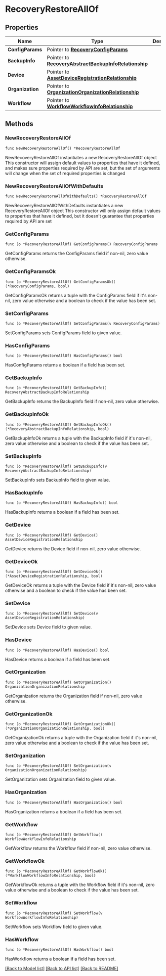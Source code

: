 # RecoveryRestoreAllOf

## Properties

Name | Type | Description | Notes
------------ | ------------- | ------------- | -------------
**ConfigParams** | Pointer to [**RecoveryConfigParams**](recovery.ConfigParams.md) |  | [optional] 
**BackupInfo** | Pointer to [**RecoveryAbstractBackupInfoRelationship**](recovery.AbstractBackupInfo.Relationship.md) |  | [optional] 
**Device** | Pointer to [**AssetDeviceRegistrationRelationship**](asset.DeviceRegistration.Relationship.md) |  | [optional] 
**Organization** | Pointer to [**OrganizationOrganizationRelationship**](organization.Organization.Relationship.md) |  | [optional] 
**Workflow** | Pointer to [**WorkflowWorkflowInfoRelationship**](workflow.WorkflowInfo.Relationship.md) |  | [optional] 

## Methods

### NewRecoveryRestoreAllOf

`func NewRecoveryRestoreAllOf() *RecoveryRestoreAllOf`

NewRecoveryRestoreAllOf instantiates a new RecoveryRestoreAllOf object
This constructor will assign default values to properties that have it defined,
and makes sure properties required by API are set, but the set of arguments
will change when the set of required properties is changed

### NewRecoveryRestoreAllOfWithDefaults

`func NewRecoveryRestoreAllOfWithDefaults() *RecoveryRestoreAllOf`

NewRecoveryRestoreAllOfWithDefaults instantiates a new RecoveryRestoreAllOf object
This constructor will only assign default values to properties that have it defined,
but it doesn't guarantee that properties required by API are set

### GetConfigParams

`func (o *RecoveryRestoreAllOf) GetConfigParams() RecoveryConfigParams`

GetConfigParams returns the ConfigParams field if non-nil, zero value otherwise.

### GetConfigParamsOk

`func (o *RecoveryRestoreAllOf) GetConfigParamsOk() (*RecoveryConfigParams, bool)`

GetConfigParamsOk returns a tuple with the ConfigParams field if it's non-nil, zero value otherwise
and a boolean to check if the value has been set.

### SetConfigParams

`func (o *RecoveryRestoreAllOf) SetConfigParams(v RecoveryConfigParams)`

SetConfigParams sets ConfigParams field to given value.

### HasConfigParams

`func (o *RecoveryRestoreAllOf) HasConfigParams() bool`

HasConfigParams returns a boolean if a field has been set.

### GetBackupInfo

`func (o *RecoveryRestoreAllOf) GetBackupInfo() RecoveryAbstractBackupInfoRelationship`

GetBackupInfo returns the BackupInfo field if non-nil, zero value otherwise.

### GetBackupInfoOk

`func (o *RecoveryRestoreAllOf) GetBackupInfoOk() (*RecoveryAbstractBackupInfoRelationship, bool)`

GetBackupInfoOk returns a tuple with the BackupInfo field if it's non-nil, zero value otherwise
and a boolean to check if the value has been set.

### SetBackupInfo

`func (o *RecoveryRestoreAllOf) SetBackupInfo(v RecoveryAbstractBackupInfoRelationship)`

SetBackupInfo sets BackupInfo field to given value.

### HasBackupInfo

`func (o *RecoveryRestoreAllOf) HasBackupInfo() bool`

HasBackupInfo returns a boolean if a field has been set.

### GetDevice

`func (o *RecoveryRestoreAllOf) GetDevice() AssetDeviceRegistrationRelationship`

GetDevice returns the Device field if non-nil, zero value otherwise.

### GetDeviceOk

`func (o *RecoveryRestoreAllOf) GetDeviceOk() (*AssetDeviceRegistrationRelationship, bool)`

GetDeviceOk returns a tuple with the Device field if it's non-nil, zero value otherwise
and a boolean to check if the value has been set.

### SetDevice

`func (o *RecoveryRestoreAllOf) SetDevice(v AssetDeviceRegistrationRelationship)`

SetDevice sets Device field to given value.

### HasDevice

`func (o *RecoveryRestoreAllOf) HasDevice() bool`

HasDevice returns a boolean if a field has been set.

### GetOrganization

`func (o *RecoveryRestoreAllOf) GetOrganization() OrganizationOrganizationRelationship`

GetOrganization returns the Organization field if non-nil, zero value otherwise.

### GetOrganizationOk

`func (o *RecoveryRestoreAllOf) GetOrganizationOk() (*OrganizationOrganizationRelationship, bool)`

GetOrganizationOk returns a tuple with the Organization field if it's non-nil, zero value otherwise
and a boolean to check if the value has been set.

### SetOrganization

`func (o *RecoveryRestoreAllOf) SetOrganization(v OrganizationOrganizationRelationship)`

SetOrganization sets Organization field to given value.

### HasOrganization

`func (o *RecoveryRestoreAllOf) HasOrganization() bool`

HasOrganization returns a boolean if a field has been set.

### GetWorkflow

`func (o *RecoveryRestoreAllOf) GetWorkflow() WorkflowWorkflowInfoRelationship`

GetWorkflow returns the Workflow field if non-nil, zero value otherwise.

### GetWorkflowOk

`func (o *RecoveryRestoreAllOf) GetWorkflowOk() (*WorkflowWorkflowInfoRelationship, bool)`

GetWorkflowOk returns a tuple with the Workflow field if it's non-nil, zero value otherwise
and a boolean to check if the value has been set.

### SetWorkflow

`func (o *RecoveryRestoreAllOf) SetWorkflow(v WorkflowWorkflowInfoRelationship)`

SetWorkflow sets Workflow field to given value.

### HasWorkflow

`func (o *RecoveryRestoreAllOf) HasWorkflow() bool`

HasWorkflow returns a boolean if a field has been set.


[[Back to Model list]](../README.md#documentation-for-models) [[Back to API list]](../README.md#documentation-for-api-endpoints) [[Back to README]](../README.md)


